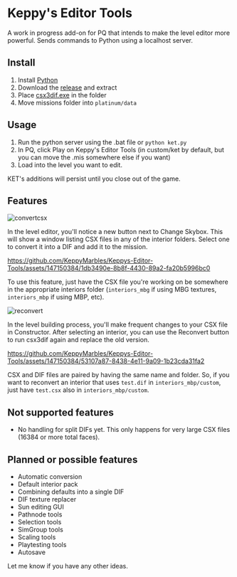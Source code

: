 # Keppy's Editor Tools
A work in progress add-on for PQ that intends to make the level editor more powerful.
Sends commands to Python using a localhost server.

## Install
1. Install [Python](https://www.python.org/downloads/)
2. Download the [release](https://github.com/KeppyMarbles/Keppys-Editor-Tools/releases/tag/v0.1) and extract
3. Place [csx3dif.exe](https://github.com/RandomityGuy/csx3dif/releases) in the folder
4. Move missions folder into `platinum/data`

## Usage

1. Run the python server using the .bat file or `python ket.py`
2. In PQ, click Play on Keppy's Editor Tools (in custom/ket by default, but you can move the .mis somewhere else if you want)
3. Load into the level you want to edit.

KET's additions will persist until you close out of the game.

## Features
![convertcsx](https://github.com/KeppyMarbles/Keppys-Editor-Tools/assets/147150384/5b6f1b47-d5e2-4c49-b8c5-b8e9cf40ccc0)

In the level editor, you'll notice a new button next to Change Skybox. This will show a window listing CSX files in any of the interior folders. Select one to convert it into a DIF and add it to the mission.

https://github.com/KeppyMarbles/Keppys-Editor-Tools/assets/147150384/1db3490e-8b8f-4430-89a2-fa20b5996bc0

To use this feature, just have the CSX file you're working on be somewhere in the appropriate interiors folder (`interiors_mbg` if using MBG textures, `interiors_mbp` if using MBP, etc). 

![reconvert](https://github.com/KeppyMarbles/Keppys-Editor-Tools/assets/147150384/8c4a26b5-1e82-41fb-a0f2-66839054d05f)

In the level building process, you'll make frequent changes to your CSX file in Constructor. After selecting an interior, you can use the Reconvert button to run csx3dif again and replace the old version.

https://github.com/KeppyMarbles/Keppys-Editor-Tools/assets/147150384/53107a87-8438-4e11-9a09-1b23cda31fa2

CSX and DIF files are paired by having the same name and folder. So, if you want to reconvert an interior that uses `test.dif` in `interiors_mbp/custom`, just have `test.csx` also in `interiors_mbp/custom`.

## Not supported features

+ No handling for split DIFs yet. This only happens for very large CSX files (16384 or more total faces).

## Planned or possible features

+ Automatic conversion
+ Default interior pack
+ Combining defaults into a single DIF
+ DIF texture replacer
+ Sun editing GUI
+ Pathnode tools
+ Selection tools
+ SimGroup tools
+ Scaling tools
+ Playtesting tools
+ Autosave

Let me know if you have any other ideas.
